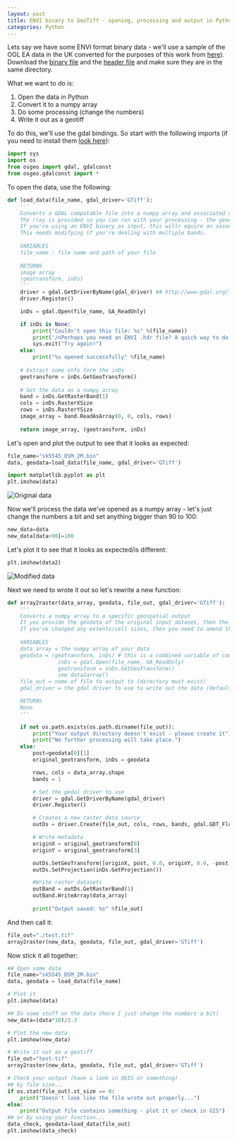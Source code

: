 ```yaml
---
layout: post
title: ENVI binary to GeoTiff - opening, processing and output in Python
categories: Python
---
```


Lets say we have some ENVI format binary data - we'll use a sample of the OGL EA data in the UK converted for the purposes of this work from [here](https://environment.data.gov.uk/ds/survey/#/survey?grid=SK54)). Download the [binary file](/images/bin_data/sk5545_DSM_2M.bin) and the [header file](/images/bin_data/sk5545_DSM_2M.hdr) and make sure they are in the same directory.

What we want to do is:

1. Open the data in Python
2. Convert it to a numpy array
3. Do some processing (change the numbers)
4. Write it out as a geotiff

To do this, we'll use the gdal bindings. So start with the following imports (if you need to install them [look here](https://pypi.org/project/GDAL/)):

```python
import sys
import os
from osgeo import gdal, gdalconst 
from osgeo.gdalconst import * 
```

To open the data, use the following:

```python
def load_data(file_name, gdal_driver='GTiff'):
	'''
	Converts a GDAL compatable file into a numpy array and associated geodata.
	The rray is provided so you can run with your processing - the geodata consists of the geotransform and gdal dataset object
	If you're using an ENVI binary as input, this willr equire an associated .hdr file otherwise this will fail.
	This needs modifying if you're dealing with multiple bands.
	
	VARIABLES
	file_name : file name and path of your file
	
	RETURNS
	image array
	(geotransform, inDs)
	'''
	driver = gdal.GetDriverByName(gdal_driver) ## http://www.gdal.org/formats_list.html
	driver.Register()

	inDs = gdal.Open(file_name, GA_ReadOnly)

	if inDs is None:
		print("Couldn't open this file: %s" %(file_name))
		print('/nPerhaps you need an ENVI .hdr file? A quick way to do this is to just open the binary up in ENVI and one will be created for you.')
		sys.exit("Try again!")
	else:
		print("%s opened successfully" %file_name)
		
	# Extract some info form the inDs 		
	geotransform = inDs.GetGeoTransform()
		
	# Get the data as a numpy array
	band = inDs.GetRasterBand(1)
	cols = inDs.RasterXSize
	rows = inDs.RasterYSize
	image_array = band.ReadAsArray(0, 0, cols, rows)
	
	return image_array, (geotransform, inDs)
```

Let's open and plot the output to see that it looks as expected:

```python
file_name="sk5545_DSM_2M.bin"
data, geodata=load_data(file_name, gdal_driver='GTiff')

import matplotlib.pyplot as plt
plt.imshow(data)
```

![Original data]({{site.baseurl}}/images/bin_data/original_data.png "The data looks as expected :)")

Now we'll process the data we've opened as a numpy array - let's just change the numbers a bit and set anything bigger than 90 to 100:

```python
new_data=data
new_data[data>90]=100
```

Let's plot it to see that it looks as expected/is different:

```python
plt.imshow(data2)
```

![Modified data]({{site.baseurl}}/images/bin_data/modified_data.png "The modified EA data looks as expected :)")

Next we need to wrote it out so let's rewrite a new function:

```python
def array2raster(data_array, geodata, file_out, gdal_driver='GTiff'):
	'''
	Converts a numpy array to a specific geospatial output
	If you provide the geodata of the original input dataset, then the output array will match this exactly.
	If you've changed any extents/cell sizes, then you need to amend the geodata variable contents (see below)
	
	VARIABLES
	data_array = the numpy array of your data
	geodata = (geotransform, inDs) # this is a combined variable of components when you opened the dataset
				inDs = gdal.Open(file_name, GA_ReadOnly)
				geotransform = inDs.GetGeoTransform()
				see data2array()
	file_out = name of file to output to (directory must exist)
	gdal_driver = the gdal driver to use to write out the data (default is geotif) - see: http://www.gdal.org/formats_list.html

	RETURNS
	None
	'''

	if not os.path.exists(os.path.dirname(file_out)):
		print("Your output directory doesn't exist - please create it")
		print("No further processing will take place.")
	else:
		post=geodata[0][1]
		original_geotransform, inDs = geodata

		rows, cols = data_array.shape
		bands = 1

		# Set the gedal driver to use
		driver = gdal.GetDriverByName(gdal_driver) 
		driver.Register()

		# Creates a new raster data source
		outDs = driver.Create(file_out, cols, rows, bands, gdal.GDT_Float32)

		# Write metadata
		originX = original_geotransform[0]
		originY = original_geotransform[3]

		outDs.SetGeoTransform([originX, post, 0.0, originY, 0.0, -post])
		outDs.SetProjection(inDs.GetProjection())

		#Write raster datasets
		outBand = outDs.GetRasterBand(1)
		outBand.WriteArray(data_array)
			
		print("Output saved: %s" %file_out)
```
And then call it:

```python
file_out="./test.tif"
array2raster(new_data, geodata, file_out, gdal_driver='GTiff')
```

Now stick it all together:

```python
## Open some data
file_name="sk5545_DSM_2M.bin"
data, geodata = load_data(file_name)

# Plot it
plt.imshow(data)

## Do some stuff on the data (here I just change the numbers a bit)
new_data=(data*10)/3.3

# Plot the new data
plt.imshow(new_data)

# Write it out as a geotiff
file_out="test.tif"
array2raster(new_data, geodata, file_out, gdal_driver='GTiff')

# Check your output (have a look in QGIS or something)
## by file size...
if os.stat(file_out).st_size == 0:
	print("Doesn't look like the file wrote out properly...")
else:
	print("Output file contains something - plot it or check in GIS")	
## or by using your function...
data_check, geodata=load_data(file_out)
plt.imshow(data_check)

```